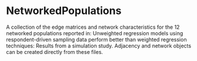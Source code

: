 # NetworkedPopulations
A collection of the edge matrices and network characteristics for the 12 networked populations reported in: Unweighted regression models using respondent-driven sampling data perform better than weighted regression techniques: Results from a simulation study. Adjacency and network objects can be created directly from these files. 
